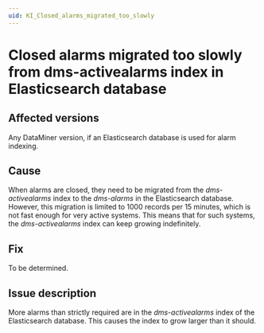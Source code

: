 ```yaml
---
uid: KI_Closed_alarms_migrated_too_slowly
---
```


# Closed alarms migrated too slowly from dms-activealarms index in Elasticsearch database

## Affected versions

Any DataMiner version, if an Elasticsearch database is used for alarm indexing.

## Cause

When alarms are closed, they need to be migrated from the *dms-activealarms* index to the *dms-alarms* in the Elasticsearch database. However, this migration is limited to 1000 records per 15 minutes, which is not fast enough for very active systems. This means that for such systems, the *dms-activealarms* index can keep growing indefinitely.

## Fix

To be determined.

## Issue description

More alarms than strictly required are in the *dms-activealarms* index of the Elasticsearch database. This causes the index to grow larger than it should.
